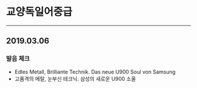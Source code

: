 # 교양독일어중급

------



## 2019.03.06

### 발음 체크

- Edles Metall, Brilliante Technik. Das neue U900 Soul von Samsung
- 고품격의 메탈, 눈부신 테크닉. 삼성의 새로운 U900 소울



​	